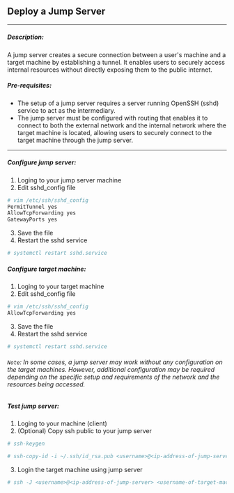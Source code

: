 ## Deploy a Jump Server

---
##### Description:
A jump server creates a secure connection between a user's machine and a target machine by establishing a tunnel. It enables users to securely access internal resources without directly exposing them to the public internet.

##### Pre-requisites:
- The setup of a jump server requires a server running OpenSSH (sshd) service to act as the intermediary.
- The jump server must be configured with routing that enables it to connect to both the external network and the internal network where the target machine is located, allowing users to securely connect to the target machine through the jump server.
---

##### Configure jump server:
1. Loging to your jump server machine
2. Edit sshd_config file
```bash
# vim /etc/ssh/sshd_config
PermitTunnel yes
AllowTcpForwarding yes
GatewayPorts yes
```
3. Save the file
4. Restart the sshd service
```bash
# systemctl restart sshd.service
```

##### Configure target machine:
1. Loging to your target machine
2. Edit sshd_config file
```bash
# vim /etc/ssh/sshd_config
AllowTcpForwarding yes
```
3. Save the file
4. Restart the sshd service
```bash
# systemctl restart sshd.service
```
###### `Note`: In some cases, a jump server may work without any configuration on the target machines. However, additional configuration may be required depending on the specific setup and requirements of the network and the resources being accessed.

##### Test jump server:
1. Loging to your machine (client)
2. (Optional) Copy ssh public to your jump server
```bash
# ssh-keygen
```
```bash
# ssh-copy-id -i ~/.ssh/id_rsa.pub <username>@<ip-address-of-jump-server>
```
3. Login the target machine using jump server
```bash
# ssh -J <username>@<ip-address-of-jump-server> <username-of-target-machine>@<ip-address-of-target-machine>
```
